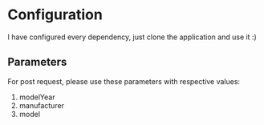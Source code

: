 # Configuration
I have configured every dependency, just clone the application and use it :)

## Parameters

For post request, please use these parameters with respective values:
1) modelYear
2) manufacturer
3) model
